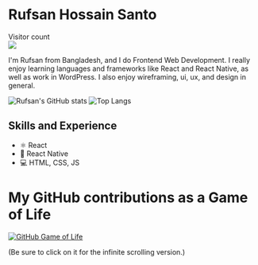 # Rufsan Hossain Santo
<p> 
  Visitor count<br>
  <img src="https://profile-counter.glitch.me/RufsanHossain/count.svg" />
</p>

I'm Rufsan from Bangladesh, and I do Frontend Web Development. I really enjoy learning languages and frameworks like React and React Native, as well as work in WordPress. I also enjoy wireframing, ui, ux, and design in general.

![Rufsan's GitHub stats](https://readme-stats-g4me-git-main-rufsan-hossain-santos-projects-sigma-five.vercel.app/api?username=RufsanHossain&show_icons=true&theme=github_dark)
![Top Langs](https://readme-stats-g4me-git-main-rufsan-hossain-santos-projects-sigma-five.vercel.app/api/top-langs/?username=RufsanHossain&layout=compact&size_weight=0.5&count_weight=0.5)

## Skills and Experience
* ⚛ React
* 📱 React Native
* 💻 HTML, CSS, JS

# My GitHub contributions as a Game of Life

[![GitHub Game of Life](https://github4life.herokuapp.com/RufsanHossain.gif?z=6)](https://github4life.herokuapp.com/RufsanHossain)

(Be sure to click on it for the infinite scrolling version.)


